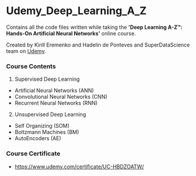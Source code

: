 # Udemy_Deep_Learning_A_Z

Contains all the code files written while taking the **'Deep Learning A-Z™: Hands-On Artificial Neural Networks'** online course.

Created by Kirill Eremenko and Hadelin de Ponteves and SuperDataScience team on [Udemy](https://www.udemy.com/deeplearning/).

### Course Contents

1. Supervised Deep Learning
* Artificial Neural Networks (ANN)
* Convolutional Neural Networks (CNN)
* Recurrent Neural Networks (RNN)

2. Unsupervised Deep Learning
* Self Organizing (SOM)
* Boltzmann Machines (BM)
* AutoEncoders (AE)

### Course Certificate
* https://www.udemy.com/certificate/UC-HBDZOATW/
